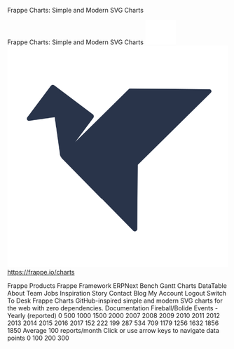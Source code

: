 Frappe Charts: Simple and Modern SVG Charts

Frappe Charts: Simple and Modern SVG Charts
![](../_resources/934ef98449c6451680e3dbdc83dff95a.png)
![](../_resources/cf0f1d5c025eea5d02c34209a196f751.png)https://frappe.io/charts

Frappe Products Frappe Framework ERPNext Bench Gantt Charts DataTable About Team Jobs Inspiration Story Contact Blog My Account Logout Switch To Desk Frappe Charts GitHub-inspired simple and modern SVG charts for the web with zero dependencies. Documentation Fireball/Bolide Events - Yearly (reported) 0 500 1000 1500 2000 2007 2008 2009 2010 2011 2012 2013 2014 2015 2016 2017 152 222 199 287 534 709 1179 1256 1632 1856 1850 Average 100 reports/month Click or use arrow keys to navigate data points 0 100 200 300